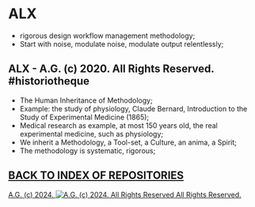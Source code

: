 # ALX
* rigorous design workflow management methodology;
* Start with noise, modulate noise, modulate output relentlessly;
## ALX - A.G. (c) 2020. All Rights Reserved. #historiotheque

* The Human Inheritance of Methodology;
* Example: the study of physiology, Claude Bernard, Introduction to the Study of Experimental Medicine (1865);
* Medical research as example, at most 150 years old, the real experimental medicine, such as physiology;
* We inherit a Methodology, a Tool-set, a Culture, an anima, a Spirit;
* The methodology is systematic, rigorous;

## [BACK TO INDEX OF REPOSITORIES](https://github.com/antiface/Index)

[A.G. (c) 2024. ![A.G. (c) 2024. All Rights Reserved](https://historiotheque.files.wordpress.com/2016/11/ag_signature_official_2015_50px_cropped.jpg) All Rights Reserved.](http://alexgagnon.com)
